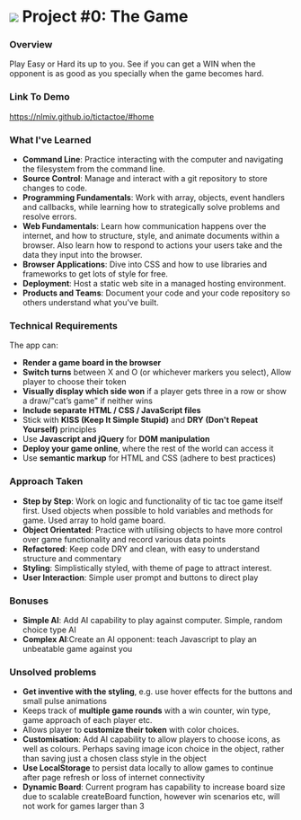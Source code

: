 # ![](https://ga-dash.s3.amazonaws.com/production/assets/logo-9f88ae6c9c3871690e33280fcf557f33.png) Project #0: The Game

### Overview

Play Easy or Hard its up to you. See if you can get a WIN when the opponent is as good as you specially when the game becomes hard.

### Link To Demo
https://nlmiv.github.io/tictactoe/#home

### What I've Learned

- **Command Line**: Practice interacting with the computer and navigating the filesystem from the command line.
- **Source Control**: Manage and interact with a git repository to store changes to code.
- **Programming Fundamentals**: Work with array, objects, event handlers and callbacks, while learning how to strategically solve problems and resolve errors.
- **Web Fundamentals**:  Learn how communication happens over the internet, and how to structure, style, and animate documents within a browser. Also learn how to respond to actions your users take and the data they input into the browser.
- **Browser Applications**:  Dive into CSS and how to use libraries and frameworks to get lots of style for free.
- **Deployment**: Host a static web site in a managed hosting environment.
- **Products and Teams**: Document your code and your code repository so others understand what you've built.

### Technical Requirements

The app can:

* **Render a game board in the browser**
* **Switch turns** between X and O (or whichever markers you select), Allow player to choose their token
* **Visually display which side won** if a player gets three in a row or show a draw/"cat’s game" if neither wins
* **Include separate HTML / CSS / JavaScript files**
* Stick with **KISS (Keep It Simple Stupid)** and **DRY (Don't Repeat Yourself)** principles
* Use **Javascript and jQuery** for **DOM manipulation**
* **Deploy your game online**, where the rest of the world can access it
* Use **semantic markup** for HTML and CSS (adhere to best practices)

### Approach Taken

- **Step by Step**: Work on logic and functionality of tic tac toe game itself first. Used objects when possible to hold variables and methods for game. Used array to hold game board.
- **Object Orientated**: Practice with utilising objects to have more control over game functionality and record various data points
- **Refactored**: Keep code DRY and clean, with easy to understand structure and commentary
- **Styling**: Simplistically styled, with theme of page to attract interest.
- **User Interaction**: Simple user prompt and buttons to direct play

### Bonuses
- **Simple AI**: Add AI capability to play against computer. Simple, random choice type AI
- **Complex AI**:Create an AI opponent: teach Javascript to play an unbeatable game against you




### Unsolved problems
* **Get inventive with the styling**, e.g. use hover effects for the buttons and small pulse animations
* Keeps track of **multiple game rounds** with a win counter, win type, game approach of each player etc.
* Allows player to **customize their token** with color choices.
* **Customisation**: Add AI capability to allow players to choose icons, as well as colours. Perhaps saving image icon choice in the object, rather than saving just a chosen class style in the object
* **Use LocalStorage** to persist data locally to allow games to continue after page refresh or loss of internet connectivity
* **Dynamic Board**: Current program has capability to increase board size due to scalable createBoard function, however win scenarios etc, will not work for games larger than 3
